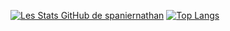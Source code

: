 [![Les Stats GitHub de spaniernathan](https://github-readme-stats.vercel.app/api?username=spaniernathan&theme=tokyonight&count_private=true&include_all_commits=true&show_icons=true)](https://github.com/anuraghazra/github-readme-stats)
[![Top Langs](https://github-readme-stats.vercel.app/api/top-langs/?username=spaniernathan&layout=compact&theme=tokyonight&langs_count=8)](https://github.com/anuraghazra/github-readme-stats)
